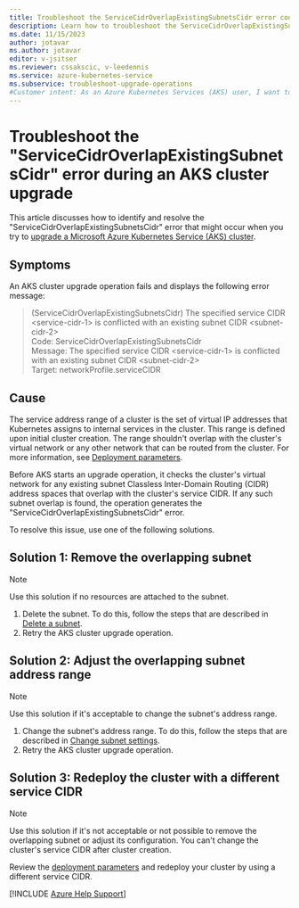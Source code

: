 ```yaml
---
title: Troubleshoot the ServiceCidrOverlapExistingSubnetsCidr error code
description: Learn how to troubleshoot the ServiceCidrOverlapExistingSubnetsCidr error that occurs when you try to upgrade an Azure Kubernetes Service (AKS) cluster.
ms.date: 11/15/2023
author: jotavar
ms.author: jotavar
editor: v-jsitser
ms.reviewer: cssakscic, v-leedennis
ms.service: azure-kubernetes-service
ms.subservice: troubleshoot-upgrade-operations
#Customer intent: As an Azure Kubernetes Services (AKS) user, I want to troubleshoot a ServiceCidrOverlapExistingSubnetsCidr error so that I can upgrade the cluster successfully.
---
```


# Troubleshoot the "ServiceCidrOverlapExistingSubnetsCidr" error during an AKS cluster upgrade

This article discusses how to identify and resolve the "ServiceCidrOverlapExistingSubnetsCidr" error that might occur when you try to [upgrade a Microsoft Azure Kubernetes Service (AKS) cluster](/azure/aks/upgrade-aks-cluster).

## Symptoms

An AKS cluster upgrade operation fails and displays the following error message:

> (ServiceCidrOverlapExistingSubnetsCidr) The specified service CIDR \<service-cidr-1> is conflicted with an existing subnet CIDR \<subnet-cidr-2>  
> Code: ServiceCidrOverlapExistingSubnetsCidr  
> Message: The specified service CIDR \<service-cidr-1> is conflicted with an existing subnet CIDR \<subnet-cidr-2>  
> Target: networkProfile.serviceCIDR

## Cause

The service address range of a cluster is the set of virtual IP addresses that Kubernetes assigns to internal services in the cluster. This range is defined upon initial cluster creation. The range shouldn't overlap with the cluster's virtual network or any other network that can be routed from the cluster. For more information, see [Deployment parameters](/azure/aks/azure-cni-overview#deployment-parameters).

Before AKS starts an upgrade operation, it checks the cluster's virtual network for any existing subnet Classless Inter-Domain Routing (CIDR) address spaces that overlap with the cluster's service CIDR. If any such subnet overlap is found, the operation generates the "ServiceCidrOverlapExistingSubnetsCidr" error.

To resolve this issue, use one of the following solutions.

## Solution 1: Remove the overlapping subnet

> [!NOTE]  
> Use this solution if no resources are attached to the subnet.

1. Delete the subnet. To do this, follow the steps that are described in [Delete a subnet](/azure/virtual-network/virtual-network-manage-subnet#delete-a-subnet).
2. Retry the AKS cluster upgrade operation.

## Solution 2: Adjust the overlapping subnet address range

> [!NOTE]  
> Use this solution if it's acceptable to change the subnet's address range.

1. Change the subnet's address range. To do this, follow the steps that are described in [Change subnet settings](/azure/virtual-network/virtual-network-manage-subnet#change-subnet-settings).
2. Retry the AKS cluster upgrade operation.

## Solution 3: Redeploy the cluster with a different service CIDR

> [!NOTE]  
> Use this solution if it's not acceptable or not possible to remove the overlapping subnet or adjust its configuration. You can't change the cluster's service CIDR after cluster creation.

Review the [deployment parameters](/azure/aks/azure-cni-overview#deployment-parameters) and redeploy your cluster by using a different service CIDR.

[!INCLUDE [Azure Help Support](../../includes/azure-help-support.md)]
